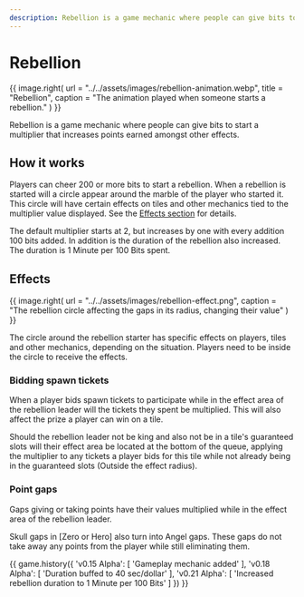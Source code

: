```yaml
---
description: Rebellion is a game mechanic where people can give bits to start a multiplier that increases points earned amongst other effects.
---
```


# Rebellion

{{ image.right(
    url     = "../../assets/images/rebellion-animation.webp",
    title   = "Rebellion",
    caption = "The animation played when someone starts a rebellion."
) }}

Rebellion is a game mechanic where people can give bits to start a multiplier that increases points earned amongst other effects.

## How it works

Players can cheer 200 or more bits to start a rebellion. When a rebellion is started will a circle appear around the marble of the player who started it. This circle will have certain effects on tiles and other mechanics tied to the multiplier value displayed. See the [Effects section](#effects) for details.

The default multiplier starts at 2, but increases by one with every addition 100 bits added. In addition is the duration of the rebellion also increased.  
The duration is 1 Minute per 100 Bits spent.

## Effects

{{ image.right(
    url = "../../assets/images/rebellion-effect.png",
    caption = "The rebellion circle affecting the gaps in its radius, changing their value"
) }}

The circle around the rebellion starter has specific effects on players, tiles and other mechanics, depending on the situation. Players need to be inside the circle to receive the effects.

### Bidding spawn tickets

When a player bids spawn tickets to participate while in the effect area of the rebellion leader will the tickets they spent be multiplied. This will also affect the prize a player can win on a tile.

Should the rebellion leader not be king and also not be in a tile's guaranteed slots will their effect area be located at the bottom of the queue, applying the multiplier to any tickets a player bids for this tile while not already being in the guaranteed slots (Outside the effect radius).

### Point gaps

Gaps giving or taking points have their values multiplied while in the effect area of the rebellion leader.

Skull gaps in [Zero or Hero] also turn into Angel gaps. These gaps do not take away any points from the player while still eliminating them.

{{ game.history({
    'v0.15 Alpha': [
        'Gameplay mechanic added'
    ],
    'v0.18 Alpha': [
        'Duration buffed to 40 sec/dollar'
    ],
    'v0.21 Alpha': [
        'Increased rebellion duration to 1 Minute per 100 Bits'
    ]
}) }}